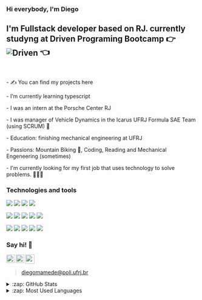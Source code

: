### Hi everybody, I'm Diego

## I'm Fullstack developer based on RJ. currently studyng at Driven Programing Bootcamp :point_right: <img align=center src="https://img.shields.io/badge/-DRIVEN-%23DA5386?style=for-the-badge" alt="Driven" /> :point_left:

<br />
<p>- ✍ You can find my projects here </P>
<p>- I’m currently learning typescript</P>
<p>- I was an intern at the Porsche Center RJ</P>
<p>- I was manager of Vehicle Dynamics in the Icarus UFRJ Formula SAE Team (using SCRUM) 👀</P>
<p>- Education: finishing mechanical engineering at UFRJ</P>
<p>- Passions: Mountain Biking 🚵, Coding, Reading and Mechanical Engeneering (sometimes)</p>
<p>- I'm currently looking for my first job that uses technology to solve problems. 🦸🏼‍♂️</p>

### <p align="left">Technologies and tools</p>
<p>
<img src="https://img.shields.io/badge/-html5-000000?style=for-the-badge" />
<img src="https://img.shields.io/badge/-css3-blue?style=for-the-badge" />
<img src="https://img.shields.io/badge/-javascript-000000?style=for-the-badge" />
<img src="https://img.shields.io/badge/-react-blue?style=for-the-badge" />
</p>
<p>
<img src="https://img.shields.io/badge/-nodejs-000000?style=for-the-badge" />
<img src="https://img.shields.io/badge/-express-blue?style=for-the-badge" />
<img src="https://img.shields.io/badge/-postgresql-000000?style=for-the-badge" />
<img src="https://img.shields.io/badge/-jest-blue?style=for-the-badge" />
<img src="https://img.shields.io/badge/-cypress-000000?style=for-the-badge" />

</p>
<p>
<img src="https://img.shields.io/badge/-git-000000?style=for-the-badge" />
<img src="https://img.shields.io/badge/-trello-blue?style=for-the-badge" />
<img src="https://img.shields.io/badge/-slack-000000?style=for-the-badge" />
<img src="https://img.shields.io/badge/-asana-blue?style=for-the-badge" />
<img src="https://img.shields.io/badge/-SCRUM-000000?style=for-the-badge" />
  
</p>

### Say hi! :wave:
[<img align="left" alt="LinkedIn" width="22px" src="https://cdn.jsdelivr.net/npm/simple-icons@v3/icons/linkedin.svg" />][linkedin]
[<img align="left" alt="Instagram" width="22px" src="https://cdn.jsdelivr.net/npm/simple-icons@v3/icons/instagram.svg" />][instagram]
<a href="mailto:diegomamede@poli.ufrj.br"><img width="24px" src="https://cdn.jsdelivr.net/npm/simple-icons@v3/icons/gmail.svg" width="30px" /></a>
> diegomamede@poli.ufrj.br

<details>
  <summary>:zap: GitHub Stats</summary>
  <img align="left" alt="Pedro's GitHub Stats" src="https://github-readme-stats.vercel.app/api?username=digdiego13&show_icons=true&hide_border=true" />
</details>
<details>
  <summary>:zap: Most Used Languages</summary>
<img align="left" alt="Diego's GitHub Top Languages" src="https://github-readme-stats.vercel.app/api/top-langs/?username=digdiego13" />
</details>

[instagram]: https://www.instagram.com/_diegonogueira_/
[linkedin]: https://www.linkedin.com/in/diego-mamede-nogueira-79a837188/
[portfolio]: https://github.com/digdiego13?tab=repositories

